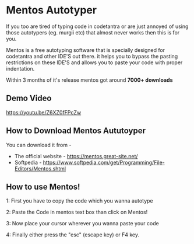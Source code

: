 
# Mentos Autotyper

If you too are tired of typing code in codetantra or are just annoyed of using those autotypers (eg. murgii etc) that almost never works then this is for you.

Mentos is a free autotyping software that is specially designed for codetantra and other IDE'S out there. it helps you to bypass the pasting restrictions on these IDE'S and allows you to paste your code with proper indentation.

Within 3 months of it's release mentos got around **7000+ downloads**


## Demo Video 

https://youtu.be/Z6XZ0fFPcZw

## How to Download Mentos Aututoyper

You can download it from -
- The official website - https://mentos.great-site.net/
- Softpedia - https://www.softpedia.com/get/Programming/File-Editors/Mentos.shtml
## How to use Mentos!


1: First you have to copy the code which you wanna autotype

2: Paste the Code in mentos text box than click on Mentos!

3: Now place your cursor wherever you wanna paste your code

4: Finally either press the "esc" (escape key) or F4 key. 

